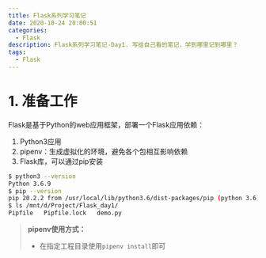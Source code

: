 ```yaml
---
title: Flask系列学习笔记
date: 2020-10-24 20:00:51
categories: 
  - Flask
description: Flask系列学习笔记-Day1. 写给自己看的笔记，学到哪里记到哪里？
tags: 
  - Flask
---
```


# 1. 准备工作

Flask是基于Python的web应用框架，部署一个Flask应用依赖：

1. Python3应用
2. pipenv：生成虚拟化的环境，避免各个包相互影响依赖
3. Flask库，可以通过pip安装

```bash
$ python3 --version
Python 3.6.9
$ pip --version
pip 20.2.2 from /usr/local/lib/python3.6/dist-packages/pip (python 3.6)
$ ls /mnt/d/Project/Flask_day1/
Pipfile   Pipfile.lock   demo.py
```

>**pipenv使用方式：**
>
>- 在指定工程目录使用`pipenv install`即可

